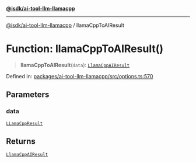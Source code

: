 [**@isdk/ai-tool-llm-llamacpp**](../README.md)

***

[@isdk/ai-tool-llm-llamacpp](../globals.md) / llamaCppToAIResult

# Function: llamaCppToAIResult()

> **llamaCppToAIResult**(`data`): [`LlamaCppAIResult`](../type-aliases/LlamaCppAIResult.md)

Defined in: [packages/ai-tool-llm-llamacpp/src/options.ts:570](https://github.com/isdk/ai-tool-llm-llamacpp.js/blob/ca923ecb2e8ca4c64dcab7f085c92fb099fbd048/src/options.ts#L570)

## Parameters

### data

[`LLamaCppResult`](../interfaces/LLamaCppResult.md)

## Returns

[`LlamaCppAIResult`](../type-aliases/LlamaCppAIResult.md)
